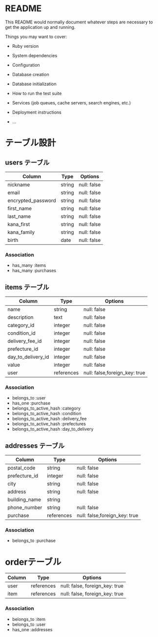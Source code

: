 # README

This README would normally document whatever steps are necessary to get the
application up and running.

Things you may want to cover:

* Ruby version

* System dependencies

* Configuration

* Database creation

* Database initialization

* How to run the test suite

* Services (job queues, cache servers, search engines, etc.)

* Deployment instructions

* ...
# テーブル設計

## users テーブル
| Column             | Type   | Options     |
| ------------------ | ------ | ----------- |
| nickname           | string | null: false |
| email              | string | null: false |
| encrypted_password | string | null: false |
| first_name         | string | null: false |
| last_name          | string | null: false |
| kana_first         | string | null: false |
| kana_family        | string | null: false |
| birth              | date   | null: false |

### Association

- has_many :items
- has_many :purchases

## items テーブル
| Column               | Type       | Options                        |
| -------------------- | ---------- | -----------                    |
| name                 | string     | null: false                    |
| description          | text       | null: false                    |
| category_id          | integer    | null: false                    |
| condition_id         | integer    | null: false                    |
| delivery_fee_id      | integer    | null: false                    |
| prefecture_id       | integer    | null: false                    |
| day_to_delivery_id   | integer    | null: false                    |
| value                | integer    | null: false                    |
| user                 | references | null: false,foreign_key: true  | 

### Association

- belongs_to :user
- has_one :purchase 
- belongs_to_active_hash :category
- belongs_to_active_hash :condition
- belongs_to_active_hash :delivery_fee
- belongs_to_active_hash :prefectures
- belongs_to_active_hash :day_to_delivery

## addresses テーブル

| Column           | Type       | Options                        |
| -------------    | ---------- | ------------------------------ |
| postal_code      | string     | null: false                    |
| prefecture_id    | integer    | null: false                    |
| city             | string     | null: false                    |
| address          | string     | null: false                    |
| building_name    | string     |                                |
| phone_number     | string     | null: false                    |
| purchase         | references | null: false,foreign_key: true  | 

### Association

- belongs_to :purchase 

# orderテーブル

| Column           | Type       | Options                        |
| -------------    | ---------- | ------------------------------ |
| user             | references | null: false, foreign_key: true | 
| item             | references | null: false, foreign_key: true |

### Association

- belongs_to :item
- belongs_to :user
- has_one :addresses